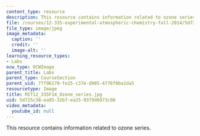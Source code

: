 ```yaml
---
content_type: resource
description: This resource contains information related to ozone series.
file: /courses/12-335-experimental-atmospheric-chemistry-fall-2014/5d725c38ea9532b7ea259379d6973c08_MIT12_335F14_Ozone_series.jpg
file_type: image/jpeg
image_metadata:
  caption: ''
  credit: ''
  image-alt: ''
learning_resource_types:
- Labs
ocw_type: OCWImage
parent_title: Labs
parent_type: CourseSection
parent_uid: 77f96179-fe15-c37e-d905-4776f8ba1da5
resourcetype: Image
title: MIT12_335F14_Ozone_series.jpg
uid: 5d725c38-ea95-32b7-ea25-9379d6973c08
video_metadata:
  youtube_id: null
---
```

This resource contains information related to ozone series.

